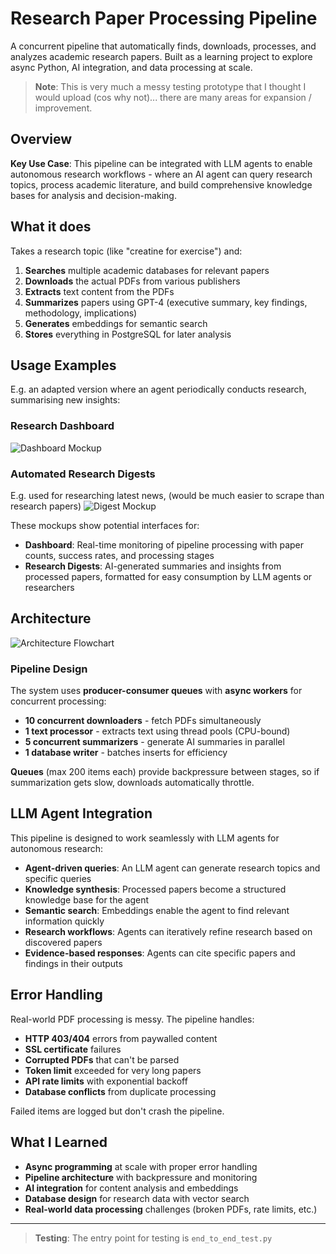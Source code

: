 # Research Paper Processing Pipeline

A concurrent pipeline that automatically finds, downloads, processes, and analyzes academic research papers.
Built as a learning project to explore async Python, AI integration, and data processing at scale.

> **Note**: This is very much a messy testing prototype that I thought I would upload (cos why not)... there are many areas for expansion / improvement.

## Overview

**Key Use Case**: This pipeline can be integrated with LLM agents to enable autonomous research workflows - where an AI agent can query research topics, process academic literature, and build comprehensive knowledge bases for analysis and decision-making.

## What it does

Takes a research topic (like "creatine for exercise") and:
1. **Searches** multiple academic databases for relevant papers
2. **Downloads** the actual PDFs from various publishers
3. **Extracts** text content from the PDFs
4. **Summarizes** papers using GPT-4 (executive summary, key findings, methodology, implications)
5. **Generates** embeddings for semantic search
6. **Stores** everything in PostgreSQL for later analysis

## Usage Examples

E.g. an adapted version where an agent periodically conducts research, summarising new insights:
### Research Dashboard
![Dashboard Mockup](readme_assets/mockup_dashboard.png)

### Automated Research Digests
E.g. used for researching latest news, (would be much easier to scrape than research papers)
![Digest Mockup](readme_assets/mockup_digests.png)

These mockups show potential interfaces for:
- **Dashboard**: Real-time monitoring of pipeline processing with paper counts, success rates, and processing stages
- **Research Digests**: AI-generated summaries and insights from processed papers, formatted for easy consumption by LLM agents or researchers


## Architecture

![Architecture Flowchart](readme_assets/architecture_flowchart.png)

### Pipeline Design

The system uses **producer-consumer queues** with **async workers** for concurrent processing:

- **10 concurrent downloaders** - fetch PDFs simultaneously
- **1 text processor** - extracts text using thread pools (CPU-bound)
- **5 concurrent summarizers** - generate AI summaries in parallel
- **1 database writer** - batches inserts for efficiency

**Queues** (max 200 items each) provide backpressure between stages, so if summarization gets slow, downloads automatically throttle.

## LLM Agent Integration

This pipeline is designed to work seamlessly with LLM agents for autonomous research:

- **Agent-driven queries**: An LLM agent can generate research topics and specific queries
- **Knowledge synthesis**: Processed papers become a structured knowledge base for the agent
- **Semantic search**: Embeddings enable the agent to find relevant information quickly
- **Research workflows**: Agents can iteratively refine research based on discovered papers
- **Evidence-based responses**: Agents can cite specific papers and findings in their outputs


## Error Handling

Real-world PDF processing is messy. The pipeline handles:

- **HTTP 403/404** errors from paywalled content
- **SSL certificate** failures
- **Corrupted PDFs** that can't be parsed
- **Token limit** exceeded for very long papers
- **API rate limits** with exponential backoff
- **Database conflicts** from duplicate processing

Failed items are logged but don't crash the pipeline.


## What I Learned

- **Async programming** at scale with proper error handling
- **Pipeline architecture** with backpressure and monitoring
- **AI integration** for content analysis and embeddings
- **Database design** for research data with vector search
- **Real-world data processing** challenges (broken PDFs, rate limits, etc.)

---

> **Testing**: The entry point for testing is `end_to_end_test.py`
